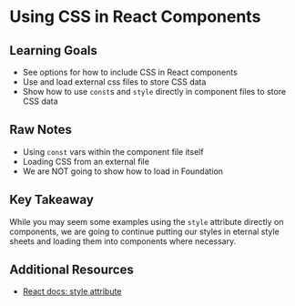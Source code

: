 # Using CSS in React Components

## Learning Goals
- See options for how to include CSS in React components
- Use and load external css files to store CSS data
- Show how to use `const`s and `style` directly in component files to store CSS data


## Raw Notes
- Using `const` vars within the component file itself
- Loading CSS from an external file
- We are NOT going to show how to load in Foundation

## Key Takeaway
While you may seem some examples using the `style` attribute directly on components, we are going to continue putting our styles in eternal style sheets and loading them into components where necessary.

## Additional Resources
- [React docs: style attribute](https://reactjs.org/docs/dom-elements.html#style)
